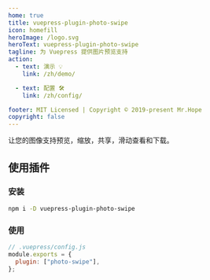 ```yaml
---
home: true
title: vuepress-plugin-photo-swipe
icon: homefill
heroImage: /logo.svg
heroText: vuepress-plugin-photo-swipe
tagline: 为 Vuepress 提供图片预览支持
action:
  - text: 演示 💡
    link: /zh/demo/

  - text: 配置 🛠
    link: /zh/config/

footer: MIT Licensed | Copyright © 2019-present Mr.Hope
copyright: false
---
```


让您的图像支持预览，缩放，共享，滑动查看和下载。

## 使用插件

### 安装

```bash
npm i -D vuepress-plugin-photo-swipe
```

### 使用

```js
// .vuepress/config.js
module.exports = {
  plugin: ["photo-swipe"],
};
```
